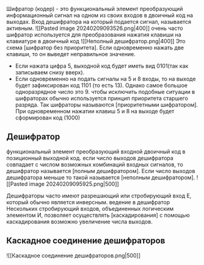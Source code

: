 
Шифратор (кодер) - это функциональный элемент преобразующий информационный сигнал на одном из своих входов в двоичный код на выходах.
Вход дешифратора на который подается сигнал, называется активным. 
![[Pasted image 20240209093526.png|400]]
очень часто шифратор используется для преобразования нажатия клавиши на клавиатуре в двоичный код
![[Неполный дешифратор.png|400]]
Это схема [шифратор без приоритета]. Если одновременно нажать две клавиши, то он выведет неправильное значение.
- Если нажата цифра 5, выходной код будет иметь вид 0101(так как записываем снизу вверх).
- Если одновременно на подать сигналы на 5 и 8 входы, то на выходе будет зафиксирован код 1101 (то есть 13).  Однако самое большое одноразрядное число это 9.
чтобы исключить подобные ситуации в шифраторах обычно используется принцип приоритета старшего разряда.
Так шифраторы называются [приоритетными шифратором]. При одновременном нажатии клавиш 5 и 8 на выходе будет сформирован код (1000)

## Дешифратор 
функциональный элемент преобразующий входной двоичный код в позиционный выходной код. если число выходов дешифратора совпадает с числом возможных комбинаций входных сигналов, то дешифратор называется [полным дешифратором]. Если число выходов дешифратора меньше то такой называется [неполным дешифратором]. 
![[Pasted image 20240209095925.png|500]]

Дешифраторы часто имеют разрешающий или стробирующий вход E, который обычно является инверсным. 
ведение в дешифратор Нескольких стробирующий входов, объединенных логическим элементом И, позволяет осуществлять [каскадирования]
с помощью каскадирования возможно увеличение числа выходов.

## Каскадное соединение дешифраторов
![[Каскадное соединение дешифраторов.png|500]]


